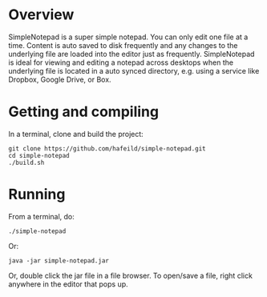 # Overview

SimpleNotepad is a super simple notepad. You can only edit one file at a
time. Content is auto saved to disk frequently and any changes to the
underlying file are loaded into the editor just as frequently. SimpleNotepad
is ideal for viewing and editing a notepad across desktops when the
underlying file is located in a auto synced directory, e.g. using a service
like Dropbox, Google Drive, or Box.


# Getting and compiling

In a terminal, clone and build the project:

    git clone https://github.com/hafeild/simple-notepad.git
    cd simple-notepad
    ./build.sh

# Running

From a terminal, do:

    ./simple-notepad

Or:

    java -jar simple-notepad.jar

Or, double click the jar file in a file browser. To open/save a file, right
click anywhere in the editor that pops up.
